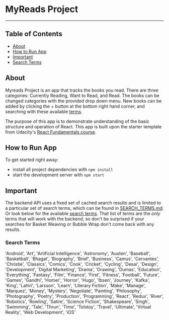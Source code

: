 # MyReads Project

---

## Table of Contents

* [About](#about)
* [How to Run App](#how-to-run-app)
* [Important](#important)
* [Search Terms](#search-terms)

## About

Myreads Project is an app that tracks the books you read. There are three categories: Currently Reading, Want to Read, and Read. The books can be changed categories with the provided drop down menu. New books can be added by clicking the + button at the bottom right hand corner, and searching with these available [terms](#search-terms).

The purpose of this app is to demonstrate understanding of the basic structure and operation of React. This app is built upon the starter template from Udacity's [React Fundamentals course](https://github.com/udacity/reactnd-project-myreads-starter).

## How to Run App

To get started right away:

* install all project dependencies with `npm install`
* start the development server with `npm start`

## Important

The backend API uses a fixed set of cached search results and is limited to a particular set of search terms, which can be found in [SEARCH_TERMS.md](SEARCH_TERMS.md). Or look below for the available [search terms](#search-terms). That list of terms are the _only_ terms that will work with the backend, so don't be surprised if your searches for Basket Weaving or Bubble Wrap don't come back with any results.

### Search Terms

'Android', 'Art', 'Artificial Intelligence', 'Astronomy', 'Austen', 'Baseball', 'Basketball', 'Bhagat', 'Biography', 'Brief', 'Business', 'Camus', 'Cervantes', 'Christie', 'Classics', 'Comics', 'Cook', 'Cricket', 'Cycling', 'Desai', 'Design', 'Development', 'Digital Marketing', 'Drama', 'Drawing', 'Dumas', 'Education', 'Everything', 'Fantasy', 'Film', 'Finance', 'First', 'Fitness', 'Football', 'Future', 'Games', 'Gandhi', 'Homer', 'Horror', 'Hugo', 'Ibsen', 'Journey', 'Kafka', 'King', 'Lahiri', 'Larsson', 'Learn', 'Literary Fiction', 'Make', 'Manage', 'Marquez', 'Money', 'Mystery', 'Negotiate', 'Painting', 'Philosophy', 'Photography', 'Poetry', 'Production', 'Programming', 'React', 'Redux', 'River', 'Robotics', 'Rowling', 'Satire', 'Science Fiction', 'Shakespeare', 'Singh', 'Swimming', 'Tale', 'Thrun', 'Time', 'Tolstoy', 'Travel', 'Ultimate', 'Virtual Reality', 'Web Development', 'iOS'
